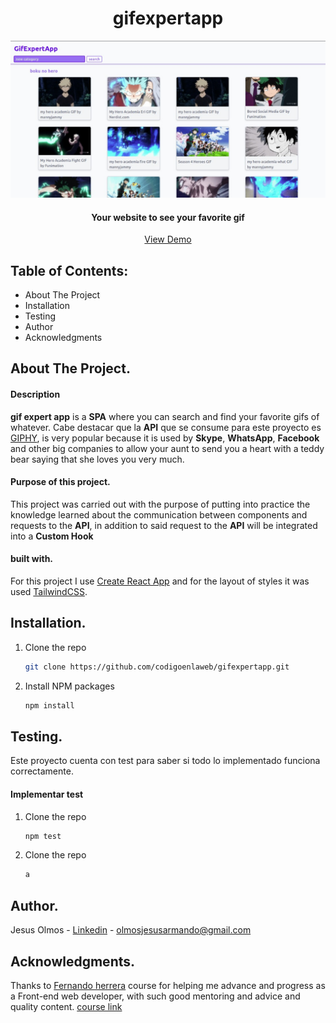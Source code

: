 <h1 align="center">gifexpertapp</h1> 

![View project](https://github.com/codigoenlaweb/gifexpertapp/blob/master/src/assets/images/imgreadme1.jpeg)

<h4 align="center">Your website to see your favorite gif</h4>
<div align="center">
    <a align="center" href="https://gifexpertapp-react.netlify.app">View Demo</a>
</div>

## Table of Contents:
- About The Project
- Installation
- Testing
- Author
- Acknowledgments

## About The Project.
#### Description
**gif expert app** is a **SPA** where you can search and find your favorite gifs of whatever. Cabe destacar que la **API** que se consume para este proyecto es [GIPHY](https://developers.giphy.com/ "GIPHY"),  is very popular because it is used by **Skype**, **WhatsApp**, **Facebook** and other big companies to allow your aunt to send you a heart with a teddy bear saying that she loves you very much.
#### Purpose of this project.
This project was carried out with the purpose of putting into practice the knowledge learned about the communication between components and requests to the **API**, in addition to said request to the **API** will be integrated into a **Custom Hook**
#### built with.
For this project I use  [ Create React App](https://create-react-app.dev/ " Create React App") and for the layout of styles it was used [TailwindCSS](https://tailwindcss.com/ "TailwindCSS").

## Installation.
1. Clone the repo
   ```sh
   git clone https://github.com/codigoenlaweb/gifexpertapp.git
   ```
2. Install NPM packages
   ```sh
   npm install
   ```
## Testing.
Este proyecto cuenta con test para saber si todo lo implementado funciona correctamente.
#### Implementar test
1. Clone the repo
   ```sh
   npm test
   ```
1. Clone the repo
   ```sh
   a
   ```
## Author.
Jesus Olmos - [Linkedin](https://www.linkedin.com/in/jesus-armando-olmos-olmos-607748228/ "Linkedin") - olmosjesusarmando@gmail.com

## Acknowledgments.
Thanks to [Fernando herrera](https://github.com/Klerith "Fernando herrera") course for helping me advance and progress as a Front-end web developer, with such good mentoring and advice and quality content.
[course link](https://www.udemy.com/course/react-cero-experto/ "course link")
